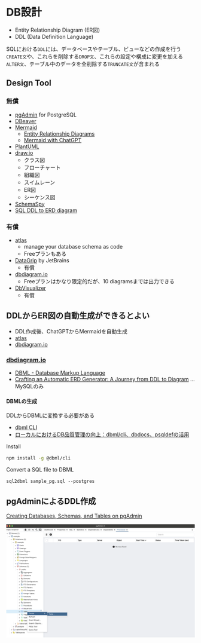# DB設計

- Entity Relationship Diagram (ER図)
- DDL (Data Definition Language)

SQLにおける`DDL`には、データベースやテーブル、ビューなどの作成を行う`CREATE文`や、これらを削除する`DROP文`、これらの設定や構成に変更を加える`ALTER文`、テーブル中のデータを全削除する`TRUNCATE文`が含まれる

## Design Tool

### 無償
- [pgAdmin](https://www.pgadmin.org/) for PostgreSQL
- [DBeaver](https://dbeaver.io/)
- [Mermaid](https://mermaid.js.org/syntax/entityRelationshipDiagram.html)
  - [Entity Relationship Diagrams](https://mermaid.js.org/syntax/entityRelationshipDiagram.html)
  - [Mermaid with ChatGPT](https://www.mermaidchart.com/landing)
- [PlantUML](https://plantuml.com/ja-dark/ie-diagram)
- [draw.io](https://app.diagrams.net/)
  - クラス図
  - フローチャート
  - 組織図
  - スイムレーン
  - ER図
  - シーケンス図
- [SchemaSpy](https://schemaspy.org/)
- [SQL DDL to ERD diagram](https://www.devtoolsdaily.com/sql/ddl-to-diagram/)

### 有償
- [atlas](https://atlasgo.io/)
  - manage your database schema as code
  - Freeプランもある
- [DataGrip](https://www.jetbrains.com/ja-jp/datagrip/) by JetBrains
  - 有償
- [dbdiagram.io](https://dbdiagram.io/home)
  - Freeプランはかなり限定的だが、10 diagramsまでは出力できる
- [DbVisualizer](https://www.dbvis.com/)
  - 有償

## DDLからER図の自動生成ができるとよい

- DDL作成後、ChatGPTからMermaidを自動生成
- [atlas](https://atlasgo.io/)
- [dbdiagram.io](https://dbdiagram.io/home)

### [dbdiagram.io](https://dbdiagram.io/home)

- [DBML - Database Markup Language](https://dbml.dbdiagram.io/home/)
- [Crafting an Automatic ERD Generator: A Journey from DDL to Diagram](https://devtoolsdaily.medium.com/crafting-an-automatic-erd-generator-a-journey-from-ddl-to-diagram-83cc5da8cab7) ... MySQLのみ

#### DBMLの生成

DDLからDBMLに変換する必要がある

- [dbml CLI](https://dbml.dbdiagram.io/cli)
- [ローカルにおけるDB品質管理の向上：dbml/cli、dbdocs、psqldefの活用](https://zenn.dev/coffee_break/articles/25a26cc7622e8c)

Install
```sh
npm install -g @dbml/cli
```

Convert a SQL file to DBML
```
sql2dbml sample_pg.sql --postgres
```


## pgAdminによるDDL作成

[Creating Databases, Schemas, and Tables on pgAdmin](https://www.youtube.com/watch?v=6DzCWzeVFD0)

![pgadmin gui](../images/pgadmin4-create-table.png "pgadmin gui")

